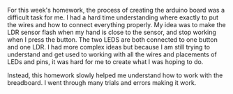 For this week's homework, the process of creating the arduino board was a difficult task for me. 
I had a hard time understanding where exactly to put the wires and how to connect everything properly. My idea was to make the LDR sensor
flash when my hand is close to the sensor, and stop working when I press the button. The two LEDS are both connected to one button and one LDR. I had more complex ideas but because I am still
trying to understand and get used to working with all the wires and placements of LEDs and pins, it was hard for me to create what I 
was hoping to do.

Instead, this homework slowly helped me understand how to work with the breadboard. I went through many trials and errors making 
it work.
